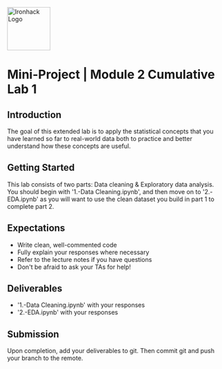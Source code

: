 <img src="https://bit.ly/2VnXWr2" alt="Ironhack Logo" width="100"/>

# Mini-Project | Module 2 Cumulative Lab 1


## Introduction

The goal of this extended lab is to apply the statistical concepts that you have learned so far to real-world data both to practice and better understand how these concepts are useful. 


## Getting Started

This lab consists of two parts: Data cleaning & Exploratory data analysis. You should begin with '1.-Data Cleaning.ipynb', and then move on to '2.-EDA.ipynb' as you will want to use the clean dataset you build in part 1 to complete part 2. 


## Expectations

- Write clean, well-commented code
- Fully explain your responses where necessary
- Refer to the lecture notes if you have questions
- Don't be afraid to ask your TAs for help!


## Deliverables

- '1.-Data Cleaning.ipynb' with your responses
- '2.-EDA.ipynb' with your responses


## Submission

Upon completion, add your deliverables to git. Then commit git and push your branch to the remote.
